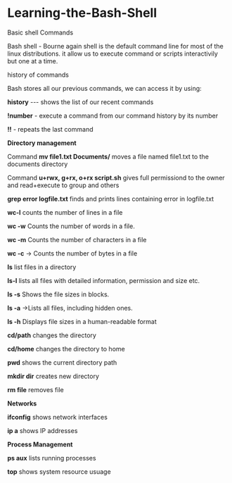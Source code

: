 # Learning-the-Bash-Shell
Basic shell Commands

Bash shell - Bourne again shell is the default command line for most of the linux distributions. it allow us to execute command or scripts interactivily but one at a time.  


history of commands

Bash stores all our previous commands, we can access it by using:

**history** --- shows the list of our recent commands

**!number** - execute a command from our command history by its number

**!!** - repeats the last command




**Directory management**

Command **mv file1.txt Documents/** moves a file named file1.txt to the documents directory 

Command **u+rwx, g+rx, o+rx script.sh** gives full permissiond to the owner and read+execute to group and others

**grep error logfile.txt** finds and prints lines containing error in logfile.txt

**wc-l** counts the number of lines in a file

**wc -w** Counts the number of words in a file.

**wc -m** Counts the number of characters in a file

**wc -c** → Counts the number of bytes in a file

**ls** list files in a directory 

**ls-l** lists all files with detailed information, permission and size etc.

**ls -s** Shows the file sizes in blocks.

**ls -a** →Lists all files, including hidden ones.

**ls -h** Displays file sizes in a human-readable format

**cd/path** changes the directory

**cd/home** changes the directory to home

**pwd** shows the current directory path

**mkdir dir** creates new directory

**rm file** removes file


**Networks**

**ifconfig** shows network interfaces

**ip a** shows IP addresses


**Process Management**

**ps aux** lists running processes

**top** shows system resource usuage 



















